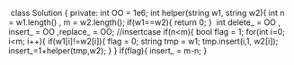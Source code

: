 ​
class Solution {
private:
int OO = 1e6;
int helper(string w1, string w2){
int n = w1.length() , m = w2.length();
if(w1==w2){
return 0;
}
​
int delete_ = OO , insert_ = OO ,replace_ = OO;
//insertcase
if(n<m){
bool flag = 1;
for(int i=0; i<m; i++){
if(w1[i]!=w2[i]){
flag = 0;
string tmp = w1;
tmp.insert(i,1, w2[i]);
insert_=1+helper(tmp,w2);
}
}
if(flag){
insert_ = m-n;
}
​